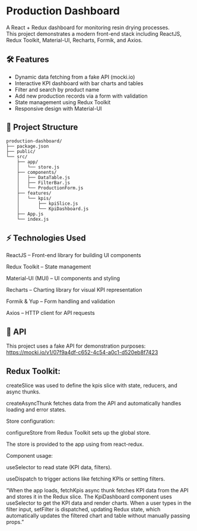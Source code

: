 # Production Dashboard

A React + Redux dashboard for monitoring resin drying processes.  
This project demonstrates a modern front-end stack including ReactJS, Redux Toolkit, Material-UI, Recharts, Formik, and Axios.

## 🛠 Features

- Dynamic data fetching from a fake API (mocki.io)  
- Interactive KPI dashboard with bar charts and tables  
- Filter and search by product name  
- Add new production records via a form with validation  
- State management using Redux Toolkit  
- Responsive design with Material-UI  

## 📂 Project Structure

```text
production-dashboard/
├── package.json
├── public/
└── src/
    ├── app/
    │   └── store.js
    ├── components/
    │   ├── DataTable.js
    │   ├── FilterBar.js
    │   └── ProductionForm.js
    ├── features/
    │   └── kpis/
    │       ├── kpiSlice.js
    │       └── KpiDashboard.js
    ├── App.js
    └── index.js
```

## ⚡ Technologies Used

ReactJS – Front-end library for building UI components

Redux Toolkit – State management

Material-UI (MUI) – UI components and styling

Recharts – Charting library for visual KPI representation

Formik & Yup – Form handling and validation

Axios – HTTP client for API requests

## 🔗 API

This project uses a fake API for demonstration purposes:
https://mocki.io/v1/07f9a4df-c652-4c54-a0c1-d520eb8f7423

## Redux Toolkit:

createSlice was used to define the kpis slice with state, reducers, and async thunks.

createAsyncThunk fetches data from the API and automatically handles loading and error states.

Store configuration:

configureStore from Redux Toolkit sets up the global store.

The store is provided to the app using <Provider> from react-redux.

Component usage:

useSelector to read state (KPI data, filters).

useDispatch to trigger actions like fetching KPIs or setting filters.

“When the app loads, fetchKpis async thunk fetches KPI data from the API and stores it in the Redux slice. The KpiDashboard component uses useSelector to get the KPI data and render charts. When a user types in the filter input, setFilter is dispatched, updating Redux state, which automatically updates the filtered chart and table without manually passing props.”